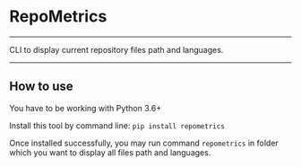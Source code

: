 # RepoMetrics
***
CLI to display current repository files path and languages.
***

## How to use 

You have to be working with Python 3.6+

Install this tool by command line:
`pip install repometrics`

Once installed successfully, you may run command
`repometrics`
in folder which you want to display all files path and languages.


